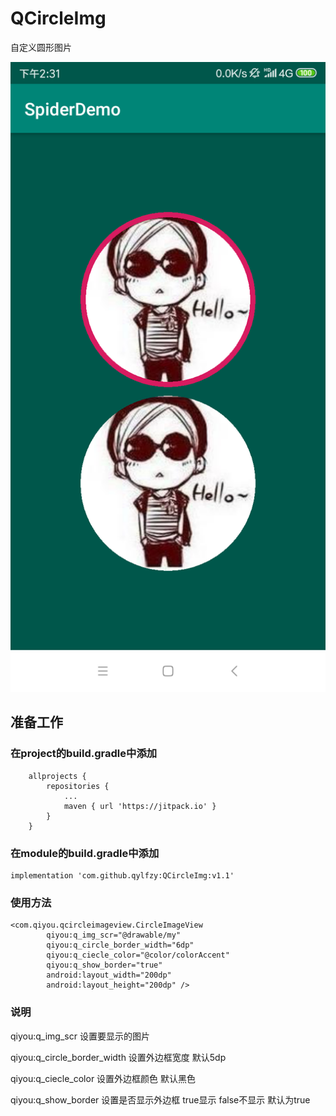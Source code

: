 # QCircleImg
自定义圆形图片

![效果图](https://github.com/qylfzy/QCircleImg/blob/master/image/1.png)

## 准备工作

### 在project的build.gradle中添加
~~~
	allprojects {
		repositories {
			...
			maven { url 'https://jitpack.io' }
		}
	}
~~~

### 在module的build.gradle中添加
~~~
implementation 'com.github.qylfzy:QCircleImg:v1.1'
~~~

### 使用方法
~~~
<com.qiyou.qcircleimageview.CircleImageView
        qiyou:q_img_scr="@drawable/my"
        qiyou:q_circle_border_width="6dp"
        qiyou:q_ciecle_color="@color/colorAccent"
        qiyou:q_show_border="true"
        android:layout_width="200dp"
        android:layout_height="200dp" />
~~~

### 说明

qiyou:q_img_scr 设置要显示的图片   <br/>

qiyou:q_circle_border_width 设置外边框宽度 默认5dp    <br/>

qiyou:q_ciecle_color 设置外边框颜色 默认黑色    <br/>

qiyou:q_show_border 设置是否显示外边框 true显示 false不显示 默认为true  <br/>


